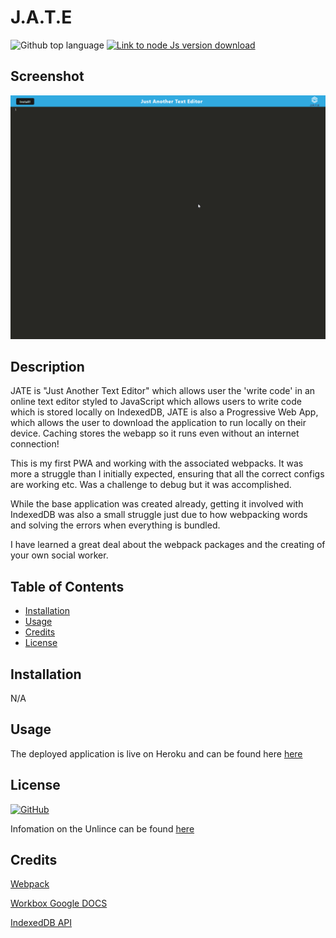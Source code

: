 # J.A.T.E

![Github top language](https://img.shields.io/github/languages/top/JackStockwell/jate)
[![Link to node Js version download](https://img.shields.io/badge/heroku_deployment-purple)](https://jate-stockwell-7721e06c8676.herokuapp.com/)

## Screenshot

![GIF of the web application in action](./screenshot.gif)

## Description

JATE is "Just Another Text Editor" which allows user the 'write code' in an online text editor styled to JavaScript which allows users to write code which is stored locally on IndexedDB, JATE is also a Progressive Web App, which allows the user to download the application to run locally on their device. Caching stores the webapp so it runs even without an internet connection!

This is my first PWA and working with the associated webpacks. It was more a struggle than I initially expected, ensuring that all the correct configs are working etc. Was a challenge to debug but it was accomplished.

While the base application was created already, getting it involved with IndexedDB was also a small struggle just due to how webpacking words and solving the errors when everything is bundled. 

I have learned a great deal about the webpack packages and the creating of your own social worker.

## Table of Contents

- [Installation](#installation)
- [Usage](#usage)
- [Credits](#credits)
- [License](#license)

## Installation

N/A

## Usage

The deployed application is live on Heroku and can be found here [here](https://jate-stockwell-7721e06c8676.herokuapp.com/)

## License

[![GitHub](https://img.shields.io/github/license/JackStockwell/employee-tracker)](https://unlicense.org/)

Infomation on the Unlince can be found [here](https://unlicense.org/)

## Credits

[Webpack](https://webpack.js.org/)

[Workbox Google DOCS](https://developers.google.com/web/tools/workbox/reference-docs)

[IndexedDB API](https://developer.mozilla.org/en-US/docs/Web/API/IndexedDB_API)